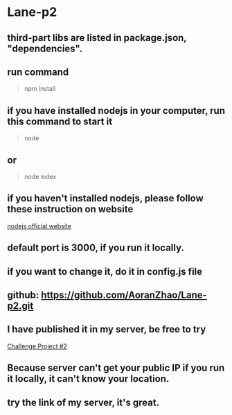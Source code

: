 # Lane-p2

## third-part libs are listed in package.json, "dependencies".
## run command 
>npm install
## if you have installed nodejs in your computer, run this command to start it
>node
## or
>node index
## if you haven't installed nodejs, please follow these instruction on website
[nodejs official website](https://nodejs.org/en/)
## default port is 3000, if you run it locally. 
## if you want to change it, do it in config.js file
## github: https://github.com/AoranZhao/Lane-p2.git

## I have published it in my server, be free to try
[Challenge Project #2](http://www.windtinker.com)

## Because server can't get your public IP if you run it locally, it can't know your location. 
## try the link of my server, it's great.
